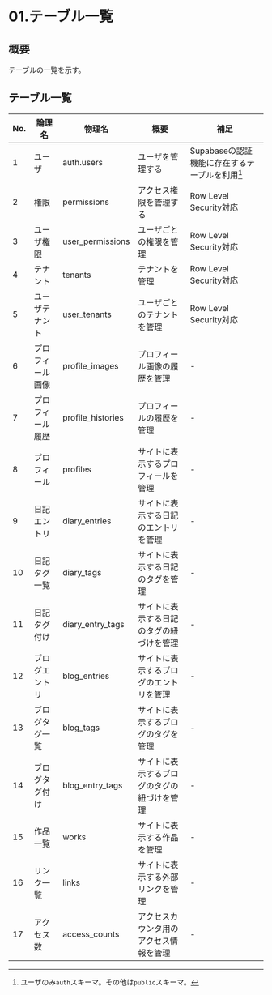 # 01.テーブル一覧

## 概要
テーブルの一覧を示す。

## テーブル一覧

| No. | 論理名 | 物理名 | 概要 | 補足 |
|---|---|---|---|---|
| 1 | ユーザ | auth.users | ユーザを管理する | Supabaseの認証機能に存在するテーブルを利用[^1] |
| 2 | 権限 | permissions | アクセス権限を管理する | Row Level Security対応 |
| 3 | ユーザ権限 | user_permissions | ユーザごとの権限を管理 | Row Level Security対応 |
| 4 | テナント | tenants | テナントを管理 | Row Level Security対応 |
| 5 | ユーザテナント | user_tenants | ユーザごとのテナントを管理 | Row Level Security対応 |
| 6 | プロフィール画像 | profile_images | プロフィール画像の履歴を管理 | - |
| 7 | プロフィール履歴 | profile_histories | プロフィールの履歴を管理 | - |
| 8 | プロフィール | profiles | サイトに表示するプロフィールを管理 | - |
| 9 | 日記エントリ | diary_entries | サイトに表示する日記のエントリを管理 | - |
| 10 | 日記タグ一覧 | diary_tags | サイトに表示する日記のタグを管理 | - |
| 11 | 日記タグ付け | diary_entry_tags | サイトに表示する日記のタグの紐づけを管理 | - |
| 12 | ブログエントリ | blog_entries | サイトに表示するブログのエントリを管理 | - |
| 13 | ブログタグ一覧 | blog_tags | サイトに表示するブログのタグを管理 | - |
| 14 | ブログタグ付け | blog_entry_tags | サイトに表示するブログのタグの紐づけを管理 | - |
| 15 | 作品一覧 | works | サイトに表示する作品を管理 | - |
| 16 | リンク一覧 | links | サイトに表示する外部リンクを管理 | - |
| 17 | アクセス数 | access_counts | アクセスカウンタ用のアクセス情報を管理 | - |

[^1]: ユーザのみ`auth`スキーマ。その他は`public`スキーマ。

